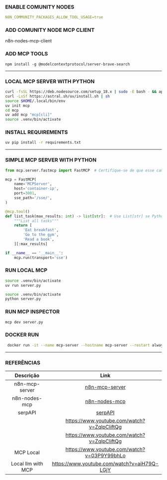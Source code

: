 ### ENABLE COMUNITY NODES
```yaml
N8N_COMMUNITY_PACKAGES_ALLOW_TOOL_USAGE=true
```
### ADD COMUNITY NODE MCP CLIENT
n8n-nodes-mcp-client

### ADD MCP TOOLS
```npx
npm install -g @modelcontextprotocol/server-brave-search
```
---
### LOCAL MCP SERVER WITH PYTHON
```sh
curl -fsSL https://deb.nodesource.com/setup_18.x | sudo -E bash - && apt install -y nodejs
curl -LsSf https://astral.sh/uv/install.sh | sh
source $HOME/.local/bin/env
uv init mcp
cd mcp
uv add mcp "mcp[cli]"
source .venv/bin/activate
```
### INSTALL REQUIREMENTS
```sh
uv pip install -r requirements.txt
```
---

### SIMPLE MCP SERVER WITH PYTHON
```py
from mcp.server.fastmcp import FastMCP  # Certifique-se de que esse caminho é válido

mcp = FastMCP(
    name='MCPServer',
    host='container-ip',
    port=3001,
    sse_path='/sse/',
)

@mcp.tool()
def list_task(max_results: int) -> list[str]:  # Use List[str] se Python <3.9
    """List all tasks"""
    return [
        'Eat breakfast',
        'Go to the gym',
        'Read a book',
    ][:max_results]

if __name__ == '__main__':
    mcp.run(transport='sse')

```

### RUN LOCAL MCP
```sh
source .venv/bin/activate
uv run server.py
```

```sh
source .venv/bin/activate
python server.py
```
### RUN MCP INSPECTOR
```sh
mcp dev server.py
```
### DOCKER RUN
```sh
 docker run -it --name mcp-server --hostname mcp-server --restart always --net network --ip 172.19.0.35 -p 3001:3001 -p 6274:6274 -p 6277:6277 -d container-image
```
---
### REFERÊNCIAS

|Descrição| Link  |
|:----------------:|:-----------------------------------------------------:|
|n8n-mcp-server    |[n8n-mcp-server](https://huggingface.co/blog/lynn-mikami/n8n-mcp-server)|
|n8n-nodes-mcp|[n8n-nodes-mcp](https://github.com/nerding-io/n8n-nodes-mcp)|
|serpAPI|[serpAPI](https://www.youtube.com/watch?v=pT32eqHaWj4)|
||https://www.youtube.com/watch?v=ZqlpCliftQg|
||https://www.youtube.com/watch?v=ZqlpCliftQg|
|MCP Local|https://www.youtube.com/watch?v=03P9Y99bhLo|
|Local llm with MCP|https://www.youtube.com/watch?v=aiH79Q-LGjY|
